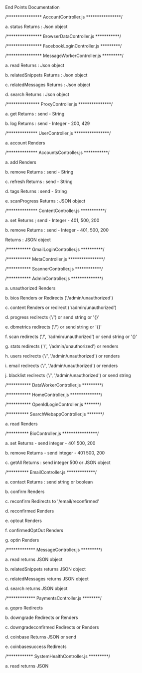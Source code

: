 End Points Documentation

/**************** AccountController.js ****************/

a. status
Returns : Json object

/**************** BrowserDataController.js ***********/


/**************** FacebookLoginController.js *********/


/**************** MessageWorkerController.js *********/

a. read
Returns : Json object

b. relatedSnippets
Returns : Json object

c. relatedMessages
Returns : Json object

d. search
Returns : Json object

/*************** ProxyController.js ***************/

a. get
Returns : send - String

b. log
Returns : send - Integer - 200, 429

/************** UserController.js ****************/

a. account
Renders

/************** AccountsController.js ***********/

a. add
Renders

b. remove
Returns : send - String

c. refresh
Returns : send - String

d. tags 
Returns : send - String

e. scanProgress
Returns : JSON object

/************** ContentController.js ***********/

a. set
Returns  ; send - Integer - 401, 500, 200

b. remove
Returns : send - Integer - 401, 500, 200

Returns : JSON object

/*********** GmailLoginController.js **********/


/*********** MetaController.js ****************/


/*********** ScannerController.js ************/ 


/*********** AdminController.js **************/

a. unauthorized
Renders

b. bios
Renders or Redirects ('/admin/unauthorized')

c. content
Renders or redirect ('/admin/unauthorized')

d. progress
redirects ('/') or send string or '{}'

e. dbmetrics
redirects ('/') or send string or '{}'

f. scan 
redirects ('/', '/admin/unauthorized') or send string or '{}'

g. stats
redirects ('/', '/admin/unauthorized') or renders

h. users
redirects ('/', '/admin/unauthorized') or renders

i. email
redirects ('/', '/admin/unauthorized') or renders

j. blacklist
redirects ('/', '/admin/unauthorized') or send string


/*********** DataWorkerController.js *********/


/*********** HomeController.js **************/


/*********** OpenIdLoginController.js *******/


/********** SearchWebappController.js *******/

a. read
Renders

/********** BioController.js ****************/

a. set
Returns - send integer - 401 500, 200

b. remove
Returns - send integer - 401 500, 200

c. getAll
Returns : send integer 500 or JSON object

/********** EmailController.js *************/

a. contact
Returns : send string or boolean

b. confirm
Renders

c. reconfirm
Redirects to '/email/reconfirmed'

d. reconfirmed
Renders

e. optout
Renders

f. confirmedOptOut
Renders

g. optin
Renders

/************* MessageController.js *********/

a. read
returns JSON object

b. relatedSnippets
returns JSON object

c. relatedMessages
returns JSON object

d. search
returns JSON object

/************* PaymentsController.js ********/

a. gopro
Redirects

b. downgrade
Redirects or Renders

c. downgradeconfirmed
Redirects or Renders

d. coinbase
Returns JSON or send

e. coinbasesuccess
Redirects

/************ SystemHealthController.js *********/

a. read
returns JSON